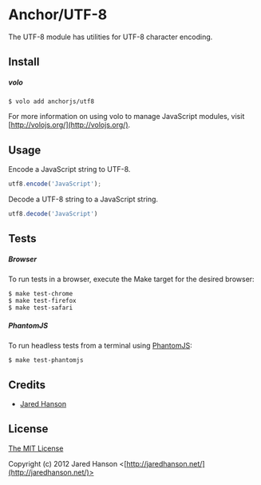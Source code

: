 # Anchor/UTF-8

The UTF-8 module has utilities for UTF-8 character encoding.

## Install

##### volo

    $ volo add anchorjs/utf8

For more information on using volo to manage JavaScript modules, visit [http://volojs.org/](http://volojs.org/).

## Usage

Encode a JavaScript string to UTF-8.

```javascript
utf8.encode('JavaScript');
```

Decode a UTF-8 string to a JavaScript string.

```javascript
utf8.decode('JavaScript')
```

## Tests

##### Browser

To run tests in a browser, execute the Make target for the desired browser:

    $ make test-chrome
    $ make test-firefox
    $ make test-safari

##### PhantomJS

To run headless tests from a terminal using [PhantomJS](http://phantomjs.org/):

    $ make test-phantomjs

## Credits

  - [Jared Hanson](http://github.com/jaredhanson)

## License

[The MIT License](http://opensource.org/licenses/MIT)

Copyright (c) 2012 Jared Hanson <[http://jaredhanson.net/](http://jaredhanson.net/)>
